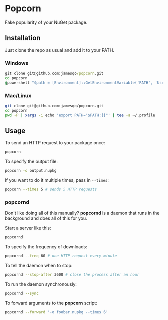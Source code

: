 # Popcorn

Fake popularity of your NuGet package.

## Installation

Just clone the repo as usual and add it to your PATH.

### Windows

```cmd
git clone git@github.com:jamesqo/popcorn.git
cd popcorn
@powershell "$path = [Environment]::GetEnvironmentVariable('PATH', 'User'); [Environment]::SetEnvironmentVariable('PATH', ""$path;$pwd"", 'User')"
```

### Mac/Linux

```bash
git clone git@github.com:jamesqo/popcorn.git
cd popcorn
pwd -P | xargs -i echo 'export PATH="$PATH:{}"' | tee -a ~/.profile
```

## Usage

To send an HTTP request to your package once:

```bash
popcorn
```

To specify the output file:

```bash
popcorn -o output.nupkg
```

If you want to do it multiple times, pass in `--times`:

```bash
popcorn --times 5 # sends 5 HTTP requests
```

### popcornd

Don't like doing all of this manually? **popcornd** is a daemon that runs in the background and does all of this for you.

Start a server like this:

```bash
popcornd
```

To specify the frequency of downloads:

```bash
popcornd --freq 60 # one HTTP request every minute
```

To tell the daemon when to stop:

```bash
popcornd --stop-after 3600 # close the process after an hour
```

To run the daemon synchronously:

```bash
popcornd --sync
```

To forward arguments to the **popcorn** script:

```bash
popcornd --forward '-o foobar.nupkg --times 6'
```
